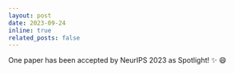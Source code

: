 ```yaml
---
layout: post
date: 2023-09-24
inline: true
related_posts: false
---
```


One paper has been accepted by NeurIPS 2023 as Spotlight! ✨ 😄
